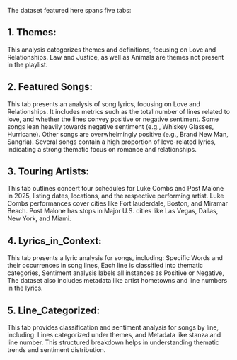 The dataset featured here spans five tabs:

## 1. Themes: 
This analysis categorizes themes and definitions, focusing on Love and Relationships.
Law and Justice, as well as Animals are themes not present in the playlist.

## 2. Featured Songs: 
This tab presents an analysis of song lyrics, focusing on Love and Relationships.
It includes metrics such as the total number of lines related to love, and whether the lines convey positive or negative sentiment.
Some songs lean heavily towards negative sentiment (e.g., Whiskey Glasses, Hurricane).
Other songs are overwhelmingly positive (e.g., Brand New Man, Sangria).
Several songs contain a high proportion of love-related lyrics, indicating a strong thematic focus on romance and relationships.

## 3. Touring Artists:
This tab outlines concert tour schedules for Luke Combs and Post Malone in 2025, listing dates, locations, and the respective performing artist.
Luke Combs performances cover cities like Fort lauderdale, Boston, and Miramar Beach.
Post Malone has stops in Major U.S. cities like Las Vegas, Dallas, New York, and Miami.

## 4. Lyrics_in_Context:
This tab presents a lyric analysis for songs, including:
Specific Words and their occurrences in song lines,
Each line is classified into thematic categories,
Sentiment analysis labels all instances as Positive or Negative,
The dataset also includes metadata like artist hometowns and line numbers in the lyrics.

## 5. Line_Categorized:
This tab provides classification and sentiment analysis for songs by line, including:
Lines categorized under themes, and Metadata like stanza and line number.
This structured breakdown helps in understanding thematic trends and sentiment distribution.





